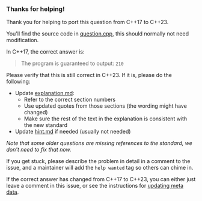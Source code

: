 
### Thanks for helping!

Thank you for helping to port this question from C++17 to C++23.

You'll find the source code in [question.cpp](question.cpp), this should normally not need modification.

In C++17, the correct answer is:
> The program is guaranteed to output: `210`

Please verify that this is still correct in C++23. If it is, please do the following:
- Update [explanation.md](explanation.md):
  - Refer to the correct section numbers
  - Use updated quotes from those sections (the wording might have changed)
  - Make sure the rest of the text in the explanation is consistent with the new standard
- Update [hint.md](hint.md) if needed (usually not needed)

*Note that some older questions are missing references to the standard, we don't need to fix that now.*

If you get stuck, please describe the problem in detail in a comment to the issue, and a maintainer will add the `help wanted` tag so others can chime in.

If the correct answer has changed from C++17 to C++23, you can either just leave a comment in this issue, or see the instructions for [updating meta data](/METADATA_HOWTO.md).

